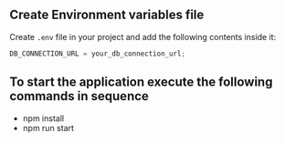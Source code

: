 ## Create Environment variables file

Create `.env` file in your project and add the following contents inside it:

```js
DB_CONNECTION_URL = your_db_connection_url;
```

## To start the application execute the following commands in sequence

- npm install
- npm run start
